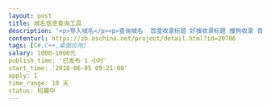 ```yaml
---                
layout: post       
title: 域名信息查询工具           
description: '<p>导入域名</p><p>查询域名  百度收录标题 好搜收录标题 搜狗收录 百度安全 360安全 QQ安全 是否备案 </p><p>提供查询结果筛选功能 如按百度收录数筛选 安全筛选</p><p>程序使用桌面程序</p>'     
contenturl: https://zb.oschina.net/project/detail.html?id=20706      
tags: [C#,C++,桌面应用]            
salary: 1000-1000元          
publish_time: '已发布 1 小时'         
start_time: '2018-06-05 09:21:00'           
apply: 1                   
time_range: 10 天              
status: 招募中                  
---                 
```

